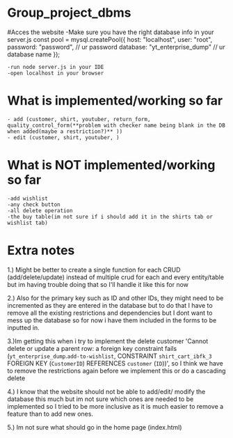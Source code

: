 # Group_project_dbms

#Acces the website
    -Make sure you have the right database info in your server.js 
    const pool = mysql.createPool({
    host: "localhost",
    user: "root",
    password: "password",              // ur password
    database: "yt_enterprise_dump"    // ur database name
});

    -run node server.js in your IDE
    -open localhost in your browser



# What is implemented/working so far
    - add (customer, shirt, youtuber, return_form, quality_control_form(**problem with checker name being blank in the DB when added(maybe a restriction?)** ))
    - edit (customer, shirt, youtuber, ) 



# What is NOT implemented/working so far
    -add wishlist
    -any check button
    -all delete operation
    -the buy table(im not sure if i should add it in the shirts tab or wishlist tab)
    



# Extra notes
1.) Might be better to create a single function for each CRUD (add/delete/update) instead of multiple crud for each and every entity/table but im having trouble doing that so I'll handle it like this for now 

2.) Also for the primary key such as ID and other IDs, they might need to be incremented as they are entered in the database but to do that I have to remove all the existing restrictions and dependencies but
I dont want to mess up the database so for now i have them included in the forms to be inputted in.

3.)Im getting this when i try to implement the delete customer 'Cannot delete or update a parent row: a foreign key constraint fails (`yt_enterprise_dump`.`add-to-wishlist`, CONSTRAINT `shirt_cart_ibfk_3` FOREIGN KEY (`CustomerID`) REFERENCES `customer` (`ID`))', so I think we have to remove the restrictions again before we implement this or do a cascading delete

4.) I know that the website should not be able to add/edit/ modify the database this much but im not sure which ones are needed to be implemented so I tried to be more inclusive as it is much easier to 
remove a feature than to add new ones.

5.) Im not sure what should go in the home page (index.html)




























